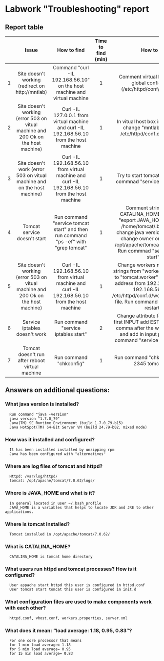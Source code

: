 # Labwork "Troubleshooting" report
## Report table
|   |     Issue     |  How to find  | Time to find (min) | How to fix | Time to fix (min) |
|:-:|:-------------:|:-------------:|:------------:|:----------:|:-----------:|
| 1 | Site doesn't working (redirect on http://mntlab) | Command "curl -IL 192.168.56.10" on the host machine and virtual machine | 1 | Comment virtual host block in global config httpd (/etc/httpd/conf/httpd.conf) | 10 |
| 2 | Site doesn't working (error 503 on vitual machine and 200 Ok on the host machine) | Curl -IL 127.0.0.1 from virtual machine and curl -IL 192.168.56.10 from the host machine | 1 | In vitual host box in vhosts.conf change "mntlab" on "*" in /etc/httpd/conf.d/vhost.conf| 10 |
| 3 | Site doesn't work (error 503 on vitual machine and on the host machine) | Curl -IL 192.168.56.10 from virtual machine and curl -IL 192.168.56.10 from the host machine | 1 | Try to start tomcat service. Run commnad "service tomcat start" | 1 |
| 4 | Tomcat service doesn't start | Run command "service tomcat start" and then run command "ps -ef" with "grep tomcat" | 1 | Comment string "export CATALINA_HOME=/tmp" and "export JAVA_HOME=/tmp" in /home/tomcat/.bashrc, then change java version on x64 and change owner on tomcat for /opt/apache/tomcat/current/logs. Run commnad "service tomcat start"| 40 |
| 5 | Site doesn't working (error 503 on vitual machine and 200 Ok on the host machine) | Curl -IL 192.168.56.10 from virtual machine and curl -IL 192.168.56.10 from the host machine | 1 | Change workers name in last 3 strings from "worker-jk@ppname" to "tomcat.worker" and change ip address from 192.168.56.100 to  192.168.56.10 in /etc/httpd/conf.d/worker.properties file. Run command "service httpd restart" | 10 |
| 6 | Service iptables doesn't work | Run command "service iptables start" | 2 | Change attribute for iptables, in first INPUT add ESTABLISHED to a comma after the word RELATED, and add in input port 80. Run command "service iptables start" | 15 |
| 7 | Tomcat doesn't run after reboot virtual machine | Run command "chkconfig" | 1 | Run command "chkconfig --level 2345 tomcat on" | 3 |

## Answers on additional questions:
### What java version is installed?
      Run command "java -version" 
      java version "1.7.0_79" 
      Java(TM) SE Runtime Environment (build 1.7.0_79-b15) 
      Java HotSpot(TM) 64-Bit Server VM (build 24.79-b02, mixed mode) 

  
### How was it installed and configured?
      It has been installed installed by unzipping rpm
      Java has been configured with "alternatives"
### Where are log files of tomcat and httpd?
      Httpd: /var/log/httpd/  
      tomcat: /opt/apache/tomcat/7.0.62/logs/
### Where is JAVA_HOME and what is it?
      In general located in user ~/.bash_profile
      JAVA_HOME is a variables that helps to locate JDK and JRE to other applications.
### Where is tomcat installed?
      Tomcat installed in /opt/apache/tomcat/7.0.62/
### What is CATALINA_HOME?
      CATALINA_HOME is tomcat home directory
### What users run httpd and tomcat processes? How is it configured?
      User appache start httpd this user is configured in httpd.conf   
      User tomcat start tomcat this user is configured in init.d   
### What configuration files are used to make components work with each other?
      httpd.conf, vhost.conf, workers.properties, server.xml
### What does it mean: “load average: 1.18, 0.95, 0.83”?
      For one core processor that means 
      for 1 min load average= 1.18
      for 5 min load average= 0.95
      for 15 min load average= 0.83
